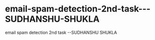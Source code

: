 # email-spam-detection-2nd-task---SUDHANSHU-SHUKLA
email spam detection 2nd task  --SUDHANSHU SHUKLA
